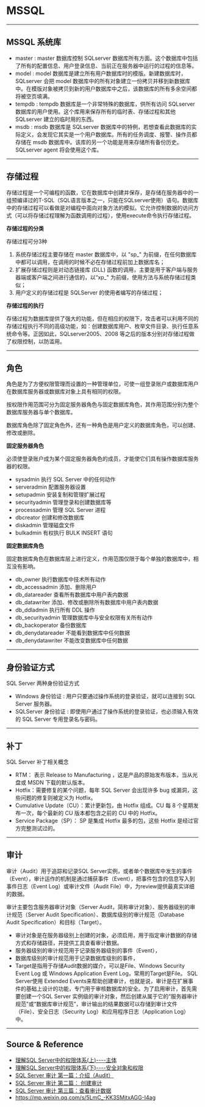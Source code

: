 # MSSQL

---

## MSSQL 系统库

- master : master 数据库控制 SQLserver 数据库所有方面。这个数据库中包括了所有的配置信息、用户登录信息、当前正在服务器中运行的过程的信息等。
- model : model 数据库是建立所有用户数据库时的模版。新建数据库时，SQLserver 会把 model 数据库中的所有对象建立一份拷贝并移到新数据库中。在模版对象被拷贝到新的用户数据库中之后，该数据库的所有多余空间都将被空页填满。
- tempdb : tempdb 数据库是一个非常特殊的数据库，供所有访问 SQLserver 数据库的用户使用。这个库用来保存所有的临时表、存储过程和其他 SQLserver 建立的临时用的东西。
- msdb : msdb 数据库是 SQLserver 数据库中的特例，若想查看此数据库的实际定义，会发现它其实是一个用户数据库。所有的任务调度、报警、操作员都存储在 msdb 数据库中。该库的另一个功能是用来存储所有备份历史。SQLserver agent 将会使用这个库。

---

## 存储过程

存储过程是一个可编程的函数，它在数据库中创建并保存，是存储在服务器中的一组预编译过的T-SQL（SQL语言版本之一，只能在SQLserver使用）语句。数据库中的存储过程可以看做是对编程中面向对象方法的模拟。它允许控制数据的访问方式（可以将存储过程理解为函数调用的过程），使用execute命令执行存储过程。

**存储过程的分类**

存储过程可分3种

1. 系统存储过程主要存储在 master 数据库中，以 "sp_" 为前缀，在任何数据库中都可以调用，在调用的时候不必在存储过程前加上数据库名；
2. 扩展存储过程则是对动态链接库 (DLL) 函数的调用，主要是用于客户端与服务器端或客户端之间进行通信的，以“xp_" 为前缀，使用方法与系统存储过程类似；
3. 用户定义的存储过程是 SQLServer 的使用者编写的存储过程；

**存储过程的执行**

存储过程为数据库提供了强大的功能，但在相应的权限下，攻击者可以利用不同的存储过程执行不同的高级功能，如：创建数据库用户、枚举文件目录、执行任意系统命令等。正因如此，SQLserver2005、2008 等之后的版本分别对存储过程做了权限控制，以防滥用。

---

## 角色

角色是为了方便权限管理而设置的一种管理单位，可使一组登录账户或数据库用户在数据库服务器或数据库对象上具有相同的权限。

按权限作用范围可分为固定服务器角色与固定数据库角色，其作用范围分别为整个数据库服务器与单个数据库。

数据库角色除了固定角色外，还有一种角色是用户定义的数据库角色，可以创建、修改或删除。

**固定服务器角色**

必须使登录账户成为某个固定服务器角色的成员，才能使它们具有操作数据库服务器的权限。

- sysadmin 执行 SQL Server 中的任何动作
- serveradmin 配置服务器设置
- setupadmin 安装复制和管理扩展过程
- securityadmin 管理登录和创建数据库等
- processadmin 管理 SQL Server 进程
- dbcreator 创建和修改数据库
- diskadmin 管理磁盘文件
- bulkadmin 有权执行 BULK INSERT 语句

**固定数据库角色**

固定数据库角色在数据库层上进行定义，作用范围仅限于每个单独的数据库中，相互没有影响。

- db_owner 执行数据库中技术所有动作
- db_accessadmin 添加、删除用户
- db_datareader 查看所有数据库中用户表内数据
- db_datawriter 添加、修改或删除所有数据库中用户表内数据
- db_ddladmin 执行所有 DDL 操作
- db_securityadmin 管理数据库中与安全权限有关所有动作
- db_backoperator 备份数据库
- db_denydatareader 不能看到数据库中任何数据
- db_denydatawriter 不能改变数据库中任何数据

---

## 身份验证方式

SQL Server 两种身份验证方式
- Windows 身份验证 : 用户只要通过操作系统的登录验证，就可以连接到 SQL Server 服务器。
- SQLServer 身份验证 : 即使用户通过了操作系统的登录验证，也必须输入有效的 SQL Server 专用登录名与密码。

---

## 补丁

SQL Server 补丁相关概念
- RTM： 表示 Release to Manufacturing ，这是产品的原始发布版本，当从光盘或 MSDN 下载的默认版本。
- Hotfix：需要修复的某个问题，每年 SQL Server 会出现许多 bug 或漏洞，这些问题的修复则被定义为 Hotfix。
- Cumulative Update（CU）：累计更新包，由 Hotfix 组成。CU 每 8 个星期发布一次，每个最新的 CU 版本都包含之前的 CU 中的 Hotfix。
- Service Package（SP）： SP 是集成 Hotfix 最多的包，这些 Hotfix 是经过官方完整测试过的。

---

## 审计

审计（Audit）用于追踪和记录SQL Server实例，或者单个数据库中发生的事件（Event），审计运作的机制是通过捕获事件（Event），把事件包含的信息写入到事件日志（Event Log）或审计文件（Audit File）中，为review提供最真实详细的数据。

审计主要包含服务器审计对象（Server Audit，简称审计对象）、服务器级别的审计规范（Server Audit Specification）、数据库级别的审计规范（Database Audit Specification）和目标（Target）。
- 审计对象是在服务器级别上创建的对象，必须启用，用于指定审计数据的存储方式和存储路径，并提供工具查看审计数据。
- 服务器级别的审计规范用于记录服务器级别的事件（Event），
- 数据库级别的审计规范用于记录数据库级别的事件，
- Target是指用于存储Audit数据的媒介，可以是File、Windows Security Event Log 或 Windows Application Event Log，常用的Target是File。
SQL Server使用 Extended Events来帮助创建审计，也就是说，审计是在扩展事件的基础上设计的功能，专门用于审核数据库的安全。为了启用审计，首先需要创建一个SQL Server 实例级的审计对象，然后创建从属于它的“服务器审计规范”或“数据库审计规范”，审计输出的结果数据可以存储到审计文件（File）、安全日志（Security Log）和应用程序日志（Application Log）中。

---

## Source & Reference

- [理解SQL Server中的权限体系(上)----主体](https://www.cnblogs.com/CareySon/archive/2012/04/10/mssql-security-principal.html)
- [理解SQL Server中的权限体系(下)----安全对象和权限](https://www.cnblogs.com/CareySon/archive/2012/04/12/SQL-Security-SecurableAndPermission.html)
- [SQL Server 审计 第一篇：介绍（Audit）](https://www.cnblogs.com/ljhdo/p/14085487.html)
- [SQL Server 审计 第二篇： 创建审计](https://www.cnblogs.com/ljhdo/p/5721668.html)
- [SQL Server 审计 第三篇：查看审计数据](https://www.cnblogs.com/ljhdo/p/13232283.html)
- https://mp.weixin.qq.com/s/5LmC_-KK3SMjtxAGG-I4ag
